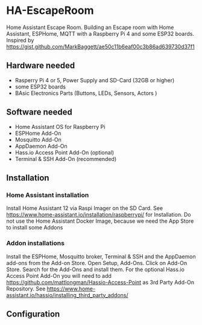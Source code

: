 # HA-EscapeRoom
Home Assistant Escape Room. Building an Escape room with Home Assistant, ESPHome, MQTT with a Raspberry Pi 4 and some ESP32 boards. Inspired by 
https://gist.github.com/MarkBaggett/ae50c11b6eaf00c3b86ad639730d37f1

## Hardware needed
* Rasperry Pi 4 or 5, Power Supply and SD-Card (32GB or higher)
* some ESP32 boards
* BAsic Electronics Parts (Buttons, LEDs, Sensors, Actors )
 
## Software needed
* Home Assistant OS for Raspberry Pi
* ESPHome Add-On
* Mosquitto Add-On
* AppDaemon Add-On
* Hass.io Access Point Add-On (optional)
* Terminal & SSH Add-On (recommended)

## Installation

### Home Assistant installation
Install Home Assistant 12 via Raspi Imager on the SD Card. See https://www.home-assistant.io/installation/raspberrypi/ for Installation. Do not use the Home Assistant Docker Image, because we need the App Store to install some Addons 

### Addon installations
Install the ESPHome, Mosquitto broker, Terminal & SSH and the AppDaemon add-ons from the Add-on Store. Open Setup, Add-Ons. Click on Add-On Store. Search for the Add-Ons and install them.
For the optional Hass.io Access Point Add-On you will need to add https://github.com/mattlongman/Hassio-Access-Point as 3rd Party Add-On Repository. See https://www.home-assistant.io/hassio/installing_third_party_addons/

## Configuration

